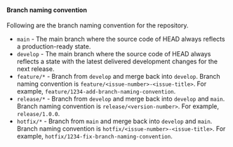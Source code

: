 #### Branch naming convention

Following are the branch naming convention for the repository.

  * `main` - The main branch where the source code of HEAD always reflects a production-ready state.
  * `develop` - The main branch where the source code of HEAD always reflects a state with the latest delivered development changes for the next release.
  * `feature/*` - Branch from `develop` and merge back into `develop`. Branch naming convention is `feature/<issue-number>-<issue-title>`. For example, `feature/1234-add-branch-naming-convention`.
  * `release/*` - Branch from `develop` and merge back into `develop` and `main`. Branch naming convention is `release/<version-number>`. For example, `release/1.0.0`.
  * `hotfix/*` - Branch from `main` and merge back into `develop` and `main`. Branch naming convention is `hotfix/<issue-number>-<issue-title>`. For example, `hotfix/1234-fix-branch-naming-convention`.
